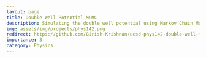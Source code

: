 ```yaml
---
layout: page
title: Double Well Potential MCMC
description: Simulating the double well potential using Markov Chain Monte Carlo (MCMC) methods.
img: assets/img/projects/phys142.png
redirect: https://github.com/Girish-Krishnan/ucsd-phys142-double-well-mcmc-a
importance: 3
category: Physics
---
```


